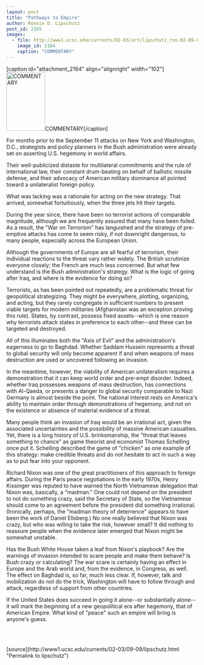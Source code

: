 ```yaml
---
layout: post
title: "Pathways to Empire"
author: Ronnie D. Lipschutz
post_id: 2165
images:
  - file: http://www1.ucsc.edu/currents/02-03/art/lipschutz_ron.02-09-09.102.jpg
    image_id: 2164
    caption: "COMMENTARY"
---
```


[caption id="attachment_2164" align="alignright" width="102"]<a href="http://localhost/mysite/wp-content/uploads/2002/09/lipschutz_ron.02-09-09.102.jpg"><img class="size-full wp-image-2164" src="http://localhost/mysite/wp-content/uploads/2002/09/lipschutz_ron.02-09-09.102.jpg" alt="COMMENTARY" width="102" height="154" /></a>COMMENTARY[/caption]
<p>
  For months prior to the September 11 attacks on New York and Washington, D.C., strategists and policy planners in the Bush administration were already set on asserting U.S. hegemony in world affairs.
</p>
<p>
  Their well-publicized distaste for multilateral commitments and the rule of international law, their constant drum-beating on behalf of ballistic missile defense, and their advocacy of American military dominance all pointed toward a unilateralist foreign policy.
</p>
<p>
  What was lacking was a rationale for acting on the new strategy. That arrived, somewhat fortuitiously, when the three jets hit their targets.<br>
</p>
<p>
  During the year since, there have been no terrorist actions of comparable magnitude, although we are frequently assured that many have been foiled. As a result, the "War on Terrorism" has languished and the strategy of pre-emptive attacks has come to seem risky, if not downright dangerous, to many people, especially across the European Union.<br>
</p>
<p>
  Although the governments of Europe are all fearful of terrorism, their individual reactions to the threat vary rather widely. The British scrutinize everyone closely; the French are much less concerned. But what few understand is the Bush administration's strategy. What is the logic of going after Iraq, and where is the evidence for doing so?<br>
</p>
<p>
  Terrorists, as has been pointed out repeatedly, are a problematic threat for geopolitical strategizing. They might be everywhere, plotting, organizing, and acting, but they rarely congregate in sufficient numbers to present viable targets for modern militaries (Afghanistan was an exception proving this rule). States, by contrast, possess fixed assets--which is one reason why terrorists attack states in preference to each other--and these can be targeted and destroyed.<br>
</p>
<p>
  All of this illuminates both the "Axis of Evil" and the administration's eagerness to go to Baghdad. Whether Saddam Hussein represents a threat to global security will only become apparent if and when weapons of mass destruction are used or uncovered following an invasion.<br>
</p>
<p>
  In the meantime, however, the viability of American unilateralism requires a demonstration that it can keep world order and pre-empt disorder. Indeed, whether Iraq possesses weapons of mass destruction, has connections with Al-Qaeda, or presents a danger to global security comparable to Nazi Germany is almost beside the point. The national interest rests on America's ability to maintain order through demonstrations of hegemony, and not on the existence or absence of material evidence of a threat.<br>
</p>
<p>
  Many people think an invasion of Iraq would be an irrational act, given the associated uncertainties and the possibility of massive American casualties. Yet, there is a long history of U.S. brinksmanship, the "threat that leaves something to chance" as game theorist and economist Thomas Schelling once put it. Schelling described the game of "chicken" as one example of this strategy: make credible threats and do not hesitate to act in such a way as to put fear into your opponent.<br>
</p>
<p>
  Richard Nixon was one of the great practitioners of this approach to foreign affairs. During the Paris peace negotiations in the early 1970s, Henry Kissinger was reputed to have warned the North Vietnamese delegation that Nixon was, basically, a "madman." One could not depend on the president to not do something crazy, said the Secretary of State, so the Vietnamese should come to an agreement before the president did something irrational. (Ironically, perhaps, the "madman theory of deterrence" appears to have been the work of Daniel Ellsberg.) No one really believed that Nixon was crazy, but who was willing to take the risk, however small? It did nothing to reassure people when the evidence later emerged that Nixon might be somewhat unstable.
</p>
<p>
  Has the Bush White House taken a leaf from Nixon's playbook? Are the warnings of invasion intended to scare people and make them behave? Is Bush crazy or calculating? The war scare is certainly having an effect in Europe and the Arab world and, from the evidence, in Congress, as well. The effect on Baghdad is, so far, much less clear. If, however, talk and mobilization do not do the trick, Washington will have to follow through and attack, regardless of support from other countries.
</p>
<p>
  If the United States does succeed in going it alone--or substantially alone--it will mark the beginning of a new geopolitical era after hegemony, that of American Empire. What kind of "peace" such an empire will bring is anyone's guess.
</p>
<p>
  <br>
  <br>

</p>
<p>

</p>
[source](http://www1.ucsc.edu/currents/02-03/09-09/lipschutz.html "Permalink to lipschutz")
